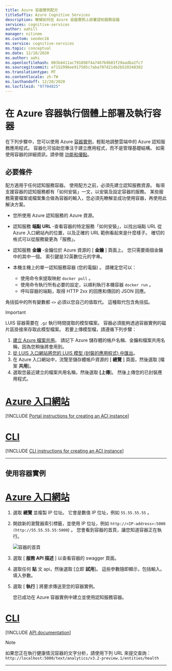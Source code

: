 ```yaml
---
title: Azure 容器實例配方
titleSuffix: Azure Cognitive Services
description: 瞭解如何在 Azure 容器實例上部署認知服務容器
services: cognitive-services
author: aahill
manager: nitinme
ms.custom: seodec18
ms.service: cognitive-services
ms.topic: conceptual
ms.date: 12/18/2020
ms.author: aahi
ms.openlocfilehash: 003b4411ac791898f4a7467b9b03f29aadba2fc7
ms.sourcegitcommit: e7152996ee917505c7aba707d214b2b520348302
ms.translationtype: MT
ms.contentlocale: zh-TW
ms.lasthandoff: 12/20/2020
ms.locfileid: "97704825"
---
```

# <a name="deploy-and-run-container-on-azure-container-instance"></a>在 Azure 容器執行個體上部署及執行容器

在下列步驟中，您可以使用 Azure [容器實例](../../container-instances/index.yml)，輕鬆地調整雲端中的 Azure 認知服務應用程式。 容器化可協助您專注于建立應用程式，而不是管理基礎結構。 如需使用容器的詳細資訊，請參閱 [功能和優點](../cognitive-services-container-support.md#features-and-benefits)。

## <a name="prerequisites"></a>必要條件

配方適用于任何認知服務容器。 使用配方之前，必須先建立認知服務資源。 每項支援容器的認知服務都有「如何安裝」一文，以安裝及設定容器的服務。 某些服務需要檔案或檔案集合做為容器的輸入，您必須先瞭解並成功使用容器，再使用此解決方案。

* 您所使用 Azure 認知服務的 Azure 資源。
* 認知服務 **端點 URL** -查看容器的特定服務「如何安裝」，以找出端點 URL 從 Azure 入口網站內的位置，以及正確的 URL 範例看起來是什麼樣子。 確切的格式可以從服務變更為「服務」。
* 認知服務 **金鑰** -金鑰位於 Azure 資源的 [ **金鑰** ] 頁面上。 您只需要兩個金鑰中的其中一個。 索引鍵是32英數位元的字串。

* 本機主機上的單一認知服務容器 (您的電腦) 。 請確定您可以：
  * 使用命令來提取映射 `docker pull` 。
  * 使用命令執行所有必要的設定，以順利執行本機容器 `docker run` 。
  * 呼叫容器的端點，取得 HTTP 2xx 的回應和傳回的 JSON 回應。

角括弧中的所有變數都 `<>` 必須以您自己的值取代。 這種取代包含角括弧。

> [!IMPORTANT]
> LUIS 容器需要在 `.gz` 執行時間提取的模型檔案。 容器必須能夠透過容器實例的磁片區掛接來存取此模型檔案。 若要上傳模型檔，請遵循下列步驟：
> 1. [建立 Azure 檔案共用](../../storage/files/storage-how-to-create-file-share.md)。 請記下 Azure 儲存體的帳戶名稱、金鑰和檔案共用名稱，因為您稍後將會用到。
> 2. [從 LUIS 入口網站將您的 LUIS 模型 (封裝的應用程式) 中匯出](../LUIS/luis-container-howto.md#export-packaged-app-from-luis)。 
> 3. 在 Azure 入口網站中，流覽至儲存體帳戶資源的 [ **總覽** ] 頁面，然後選取 [檔案 **共用**]。 
> 4. 選取您最近建立的檔案共用名稱，然後選取 **[上傳**]。 然後上傳您的已封裝應用程式。 

# <a name="azure-portal"></a>[Azure 入口網站](#tab/portal)

[!INCLUDE [Portal instructions for creating an ACI instance](includes/create-container-instances-resource.md)]

# <a name="cli"></a>[CLI](#tab/cli)

[!INCLUDE [CLI instructions for creating an ACI instance](../containers/includes/create-container-instances-resource-from-azure-cli.md)]

---


## <a name="use-the-container-instance"></a>使用容器實例

# <a name="azure-portal"></a>[Azure 入口網站](#tab/portal)

1. 選取 **總覽** 並複製 IP 位址。 它會是數值 IP 位址，例如 `55.55.55.55` 。
1. 開啟新的瀏覽器索引標籤，並使用 IP 位址，例如 `http://<IP-address>:5000 (http://55.55.55.55:5000`) 。 您會看到容器的首頁，讓您知道容器正在執行。

    ![容器的首頁](../../../includes/media/cognitive-services-containers-api-documentation/container-webpage.png)

1. 選取 [ **服務 API 描述** ] 以查看容器的 swagger 頁面。

1. 選取任何 **貼** 文 api，然後選取 [立即 **試用**]。 這些參數隨即顯示，包括輸入。 填入參數。

1. 選取 [ **執行** ] 將要求傳送至您的容器實例。

    您已成功在 Azure 容器實例中建立並使用認知服務容器。

# <a name="cli"></a>[CLI](#tab/cli)

[!INCLUDE [API documentation](../../../includes/cognitive-services-containers-api-documentation.md)]

> [!NOTE]
> 如果您正在執行健康情況容器的文字分析，請使用下列 URL 來提交查詢： `http://localhost:5000/text/analytics/v3.2-preview.1/entities/health`

---
